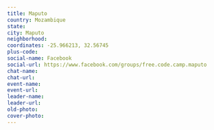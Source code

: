 ```yaml
---
title: Maputo
country: Mozambique
state: 
city: Maputo
neighborhood: 
coordinates: -25.966213, 32.56745
plus-code:
social-name: Facebook
social-url: https://www.facebook.com/groups/free.code.camp.maputo
chat-name:
chat-url:
event-name:
event-url:
leader-name:
leader-url:
old-photo: 
cover-photo:
---
```

